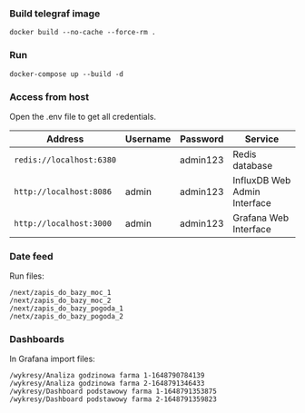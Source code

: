 ### Build telegraf image

```
docker build --no-cache --force-rm .
```

### Run

```
docker-compose up --build -d
```


### Access from host

Open the .env file to get all credentials.

| Address                  | Username | Password | Service                      |
|--------------------------|----------|----------|------------------------------|
| `redis://localhost:6380` |          | admin123 | Redis database               |
| `http://localhost:8086`  | admin    | admin123 | InfluxDB Web Admin Interface |
| `http://localhost:3000`  | admin    | admin123 | Grafana Web Interface        |

### Date feed

Run files:

```
/next/zapis_do_bazy_moc_1
/next/zapis_do_bazy_moc_2
/next/zapis_do_bazy_pogoda_1
/netx/zapis_do_bazy_pogoda_2
```
### Dashboards

In Grafana import files:

```
/wykresy/Analiza godzinowa farma 1-1648790784139
/wykresy/Analiza godzinowa farma 2-1648791346433
/wykresy/Dashboard podstawowy farma 1-1648791353875
/wykresy/Dashboard podstawowy farma 2-1648791359823
```